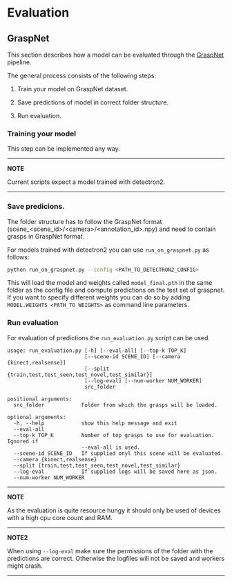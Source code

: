 # Evaluation
## GraspNet
This section describes how a model can be evaluated through the [GraspNet](https://openaccess.thecvf.com/content_CVPR_2020/papers/Fang_GraspNet-1Billion_A_Large-Scale_Benchmark_for_General_Object_Grasping_CVPR_2020_paper.pdf) pipeline.

The general process consists of the following steps:

1. Train your model on GraspNet dataset.

2. Save predictions of model in correct folder structure.

3. Run evaluation.

### Training your model
This step can be implemented any way.

---
**NOTE**

Current scripts expect a model trained with detectron2.

---

### Save predicions.
The folder structure has to follow the GraspNet format (scene_<scene_id>/\<camera>/\<annotation_id>.npy) and need to contain grasps in GraspNet format.

For models trained with detectron2 you can use `run_on_graspnet.py` as follows:
```bash
python run_on_graspnet.py --config <PATH_TO_DETECTRON2_CONFIG>
```
This will load the model and weights called `model_final.pth` in the same folder as the config file and compute predictions on the test set of graspnet.
If you want to specify different weights you can do so by adding `MODEL.WEIGHTS <PATH_TO_WEIGHTS>` as command line parameters.

### Run evaluation

For evaluation of predictions the `run_evaluation.py` script can be used.
```
usage: run_evaluation.py [-h] [--eval-all] [--top-k TOP_K]
                         [--scene-id SCENE_ID] [--camera {kinect,realsense}]
                         [--split {train,test,test_seen,test_novel,test_similar}]
                         [--log-eval] [--num-worker NUM_WORKER]
                         src_folder

positional arguments:
  src_folder            Folder from which the grasps will be loaded.

optional arguments:
  -h, --help            show this help message and exit
  --eval-all
  --top-k TOP_K         Number of top grasps to use for evaluation. Ignored if
                        --eval-all is used.
  --scene-id SCENE_ID   If supplied onyl this scene will be evaluated.
  --camera {kinect,realsense}
  --split {train,test,test_seen,test_novel,test_similar}
  --log-eval            If supplied logs will be saved here as json.
  --num-worker NUM_WORKER
```

---

**NOTE**

As the evaluation is quite resource hungy it should only be used of devices with a high cpu core count and RAM.

---

**NOTE2**

When using `--log-eval` make sure the permissions of the folder with the predictions are correct.
Otherwise the logfiles will not be saved and workers might crash.

---

